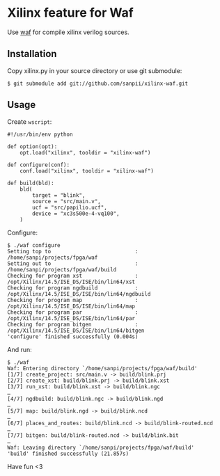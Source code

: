 # Xilinx feature for Waf

Use [waf](https://code.google.com/p/waf/) for compile xilinx verilog sources.

## Installation

Copy xilinx.py in your source directory or use git submodule:

    $ git submodule add git://github.com/sanpii/xilinx-waf.git

## Usage

Create ``wscript``:

    #!/usr/bin/env python

    def option(opt):
        opt.load("xilinx", tooldir = "xilinx-waf")

    def configure(conf):
        conf.load("xilinx", tooldir = "xilinx-waf")

    def build(bld):
        bld(
            target = "blink",
            source = "src/main.v",
            ucf = "src/papilio.ucf",
            device = "xc3s500e-4-vq100",
        )

Configure:

    $ ./waf configure
    Setting top to                           : /home/sanpi/projects/fpga/waf
    Setting out to                           : /home/sanpi/projects/fpga/waf/build
    Checking for program xst                 : /opt/Xilinx/14.5/ISE_DS/ISE/bin/lin64/xst
    Checking for program ngdbuild            : /opt/Xilinx/14.5/ISE_DS/ISE/bin/lin64/ngdbuild
    Checking for program map                 : /opt/Xilinx/14.5/ISE_DS/ISE/bin/lin64/map
    Checking for program par                 : /opt/Xilinx/14.5/ISE_DS/ISE/bin/lin64/par
    Checking for program bitgen              : /opt/Xilinx/14.5/ISE_DS/ISE/bin/lin64/bitgen
    'configure' finished successfully (0.004s)

And run:

    $ ./waf
    Waf: Entering directory `/home/sanpi/projects/fpga/waf/build'
    [1/7] create_project: src/main.v -> build/blink.prj
    [2/7] create_xst: build/blink.prj -> build/blink.xst
    [3/7] run_xst: build/blink.xst -> build/blink.ngc
    …
    [4/7] ngdbuild: build/blink.ngc -> build/blink.ngd
    …
    [5/7] map: build/blink.ngd -> build/blink.ncd
    …
    [6/7] places_and_routes: build/blink.ncd -> build/blink-routed.ncd
    …
    [7/7] bitgen: build/blink-routed.ncd -> build/blink.bit
    …
    Waf: Leaving directory `/home/sanpi/projects/fpga/waf/build'
    'build' finished successfully (21.857s)

Have fun <3
